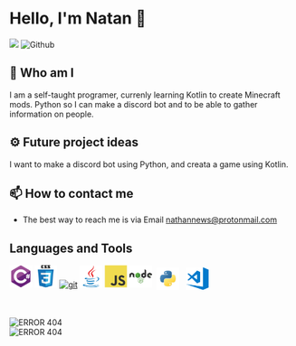# Hello, I'm Natan :rocket:

![](https://visitor-badge.laobi.icu/badge?page_id=Natan515.Natan515) 
![Github](https://img.shields.io/github/followers/Natan515?label=Follow&style=social)

## :raised_eyebrow: Who am I

I am a self-taught programer, currenly learning Kotlin to create Minecraft mods. Python so I can make a discord bot and to be able to gather information on people. 

## :gear: Future project ideas

I want to make a discord bot using Python, and creata a game using Kotlin.

## :mailbox: How to contact me

- The best way to reach me is via Email nathannews@protonmail.com

## Languages and Tools

<p>
	<a href="https://www.w3schools.com/cs/"><img src="https://raw.githubusercontent.com/devicons/devicon/master/icons/csharp/csharp-original.svg" alt="csharp" width="40" height="40"></a> 
	<a href="https://www.w3schools.com/css/"><img src="https://raw.githubusercontent.com/devicons/devicon/master/icons/css3/css3-original-wordmark.svg" alt="css3" width="40" height="40"></a> 
	<a href="https://git-scm.com/"><img src="https://www.vectorlogo.zone/logos/git-scm/git-scm-icon.svg" alt="git" width="40" height="40"></a>
	<a href="https://www.java.com"><img src="https://raw.githubusercontent.com/devicons/devicon/master/icons/java/java-original.svg" alt="java" width="40" height="40"></a> 
	<a href="https://developer.mozilla.org/en-US/docs/Web/JavaScript"><img src="https://raw.githubusercontent.com/devicons/devicon/master/icons/javascript/javascript-original.svg" alt="javascript" width="40" height="40"></a> 
	<a href="https://nodejs.org"><img src="https://raw.githubusercontent.com/devicons/devicon/master/icons/nodejs/nodejs-original-wordmark.svg" alt="nodejs" width="40" height="40"></a>
	<img src="https://raw.githubusercontent.com/github/explore/80688e429a7d4ef2fca1e82350fe8e3517d3494d/topics/python/python.png" alt="Python" height="40" style="vertical-align:top; margin:4px">
	<img src="https://raw.githubusercontent.com/github/explore/80688e429a7d4ef2fca1e82350fe8e3517d3494d/topics/visual-studio-code/visual-studio-code.png" alt="VS Code" height="40" style="vertical-align:top; margin:4px">
	

	
</p>

<br>

![ERROR 404](https://github-readme-stats.vercel.app/api?username=Natan515&show_icons=true&theme=tokyonight) 
<br>
![ERROR 404](https://github-readme-stats.vercel.app/api/top-langs/?username=Natan515&theme=tokyonight)
